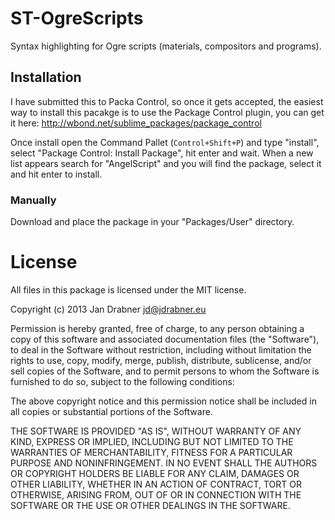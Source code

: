 ST-OgreScripts
==============

Syntax highlighting for Ogre scripts (materials, compositors and programs).


## Installation
I have submitted this to Packa Control, so once it gets accepted, the easiest way to install this pacakge is to use the Package Control plugin,
you can get it here: http://wbond.net/sublime_packages/package_control

Once install open the Command Pallet (```Control+Shift+P```) and type "install",
select "Package Control: Install Package", hit enter and wait. When a new 
list appears search for "AngelScript" and you will find the package, select it 
and hit enter to install.

### Manually
Download and place the package in your "Packages/User" directory.

License
=======

All files in this package is licensed under the MIT license.

Copyright (c) 2013 Jan Drabner <jd@jdrabner.eu>

Permission is hereby granted, free of charge, to any person obtaining a copy
of this software and associated documentation files (the "Software"), to deal
in the Software without restriction, including without limitation the rights
to use, copy, modify, merge, publish, distribute, sublicense, and/or sell
copies of the Software, and to permit persons to whom the Software is
furnished to do so, subject to the following conditions:

The above copyright notice and this permission notice shall be included in
all copies or substantial portions of the Software.

THE SOFTWARE IS PROVIDED "AS IS", WITHOUT WARRANTY OF ANY KIND, EXPRESS OR
IMPLIED, INCLUDING BUT NOT LIMITED TO THE WARRANTIES OF MERCHANTABILITY,
FITNESS FOR A PARTICULAR PURPOSE AND NONINFRINGEMENT. IN NO EVENT SHALL THE
AUTHORS OR COPYRIGHT HOLDERS BE LIABLE FOR ANY CLAIM, DAMAGES OR OTHER
LIABILITY, WHETHER IN AN ACTION OF CONTRACT, TORT OR OTHERWISE, ARISING FROM,
OUT OF OR IN CONNECTION WITH THE SOFTWARE OR THE USE OR OTHER DEALINGS IN
THE SOFTWARE.
